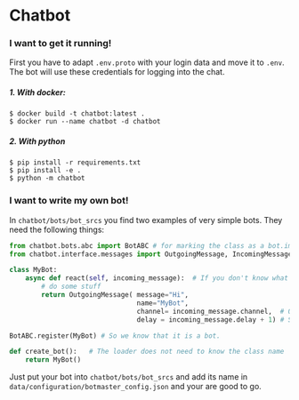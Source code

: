# Chatbot

### I want to get it running!

First you have to adapt `.env.proto` with your login data and move it to `.env`. 
The bot will use these credentials for logging into the chat.

##### 1. With docker:
```shell script
$ docker build -t chatbot:latest .
$ docker run --name chatbot -d chatbot
```

##### 2. With python
```shell script
$ pip install -r requirements.txt
$ pip install -e .
$ python -m chatbot 
```

### I want to write my own bot!

In `chatbot/bots/bot_srcs` you find two examples of very simple bots.
They need the following things:

```python
from chatbot.bots.abc import BotABC # for marking the class as a bot.import 
from chatbot.interface.messages import OutgoingMessage, IncomingMessage

class MyBot:
    async def react(self, incoming_message):  # If you don't know what that async means, you can ignore it
        # do some stuff
        return OutgoingMessage( message="Hi", 
                                name="MyBot", 
                                channel= incoming_message.channel,  # Or any other channel we are listening to
                                delay = incoming_message.delay + 1) # So we answer on the right message

BotABC.register(MyBot) # So we know that it is a bot.

def create_bot():   # The loader does not need to know the class name
    return MyBot()
```

Just put your bot into `chatbot/bots/bot_srcs` and add its name in `data/configuration/botmaster_config.json` and your are good to go.